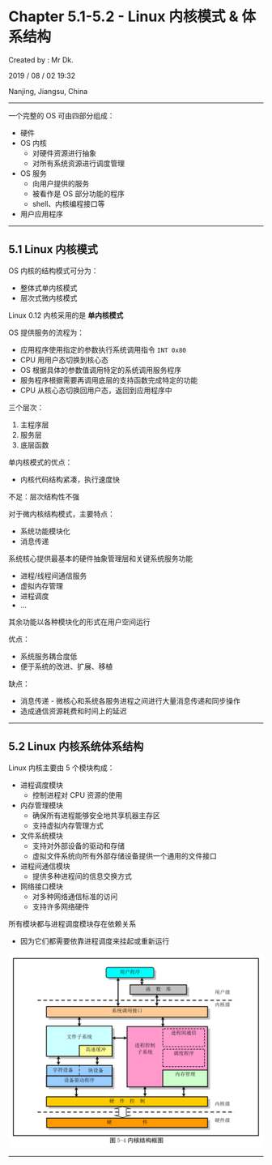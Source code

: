 # Chapter 5.1-5.2 - Linux 内核模式 & 体系结构

Created by : Mr Dk.

2019 / 08 / 02 19:32

Nanjing, Jiangsu, China

---

一个完整的 OS 可由四部分组成：

* 硬件
* OS 内核
  * 对硬件资源进行抽象
  * 对所有系统资源进行调度管理
* OS 服务
  * 向用户提供的服务
  * 被看作是 OS 部分功能的程序
  * shell、内核编程接口等
* 用户应用程序

---

## 5.1 Linux 内核模式

OS 内核的结构模式可分为：

* 整体式单内核模式
* 层次式微内核模式

Linux 0.12 内核采用的是 __单内核模式__

OS 提供服务的流程为：

* 应用程序使用指定的参数执行系统调用指令 `INT 0x80`
* CPU 用用户态切换到核心态
* OS 根据具体的参数值调用特定的系统调用服务程序
* 服务程序根据需要再调用底层的支持函数完成特定的功能
* CPU 从核心态切换回用户态，返回到应用程序中

三个层次：

1. 主程序层
2. 服务层
3. 底层函数

单内核模式的优点：

* 内核代码结构紧凑，执行速度快

不足：层次结构性不强

对于微内核结构模式，主要特点：

* 系统功能模块化
* 消息传递

系统核心提供最基本的硬件抽象管理层和关键系统服务功能

* 进程/线程间通信服务
* 虚拟内存管理
* 进程调度
* ...

其余功能以各种模块化的形式在用户空间运行

优点：

* 系统服务耦合度低
* 便于系统的改进、扩展、移植

缺点：

* 消息传递 - 微核心和系统各服务进程之间进行大量消息传递和同步操作
* 造成通信资源耗费和时间上的延迟

---

## 5.2 Linux 内核系统体系结构

Linux 内核主要由 5 个模块构成：

* 进程调度模块	
  * 控制进程对 CPU 资源的使用
* 内存管理模块
  * 确保所有进程能够安全地共享机器主存区
  * 支持虚拟内存管理方式
* 文件系统模块
  * 支持对外部设备的驱动和存储
  * 虚拟文件系统向所有外部存储设备提供一个通用的文件接口
* 进程间通信模块
  * 提供多种进程间的信息交换方式
* 网络接口模块
  * 对多种网络通信标准的访问
  * 支持许多网络硬件

所有模块都与进程调度模块存在依赖关系

* 因为它们都需要依靠进程调度来挂起或重新运行

![5-4](./img/5-4.png)

---

